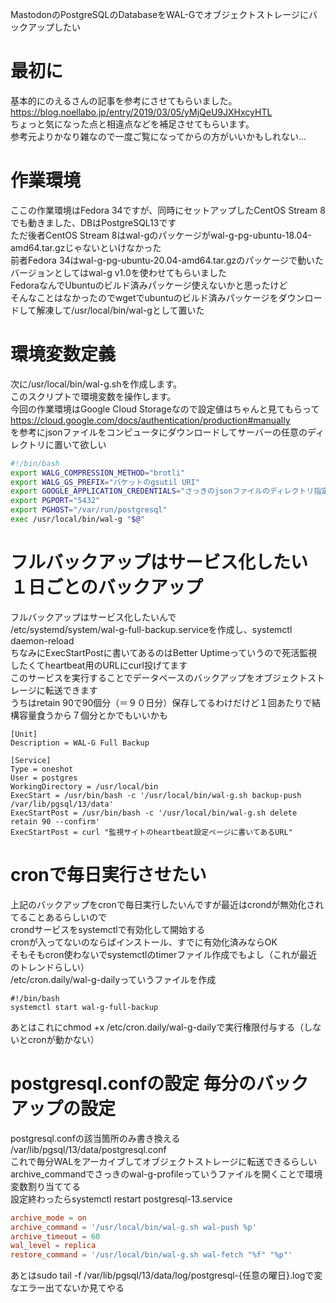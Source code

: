 MastodonのPostgreSQLのDatabaseをWAL-Gでオブジェクトストレージにバックアップしたい  
# 最初に
基本的にのえるさんの記事を参考にさせてもらいました。  
https://blog.noellabo.jp/entry/2019/03/05/yMjQeU9JXHxcyHTL  
ちょっと気になった点と相違点などを補足させてもらいます。  
参考元よりかなり雑なので一度ご覧になってからの方がいいかもしれない…  

# 作業環境  
ここの作業環境はFedora 34ですが、同時にセットアップしたCentOS Stream 8でも動きました、DBはPostgreSQL13です  
ただ後者CentOS Stream 8はwal-gのパッケージがwal-g-pg-ubuntu-18.04-amd64.tar.gzじゃないといけなかった  
前者Fedora 34はwal-g-pg-ubuntu-20.04-amd64.tar.gzのパッケージで動いた  
バージョンとしてはwal-g v1.0を使わせてもらいました  
FedoraなんでUbuntuのビルド済みパッケージ使えないかと思ったけど  
そんなことはなかったのでwgetでubuntuのビルド済みパッケージをダウンロードして解凍して/usr/local/bin/wal-gとして置いた  

# 環境変数定義
次に/usr/local/bin/wal-g.shを作成します。  
このスクリプトで環境変数を操作します。  
今回の作業環境はGoogle Cloud Storageなので設定値はちゃんと見てもらって  
https://cloud.google.com/docs/authentication/production#manually  
を参考にjsonファイルをコンピュータにダウンロードしてサーバーの任意のディレクトリに置いて欲しい  

```bash:wal-g.sh
#!/bin/bash
export WALG_COMPRESSION_METHOD="brotli"
export WALG_GS_PREFIX="バケットのgsutil URI"
export GOOGLE_APPLICATION_CREDENTIALS="さっきのjsonファイルのディレクトリ指定"
export PGPORT="5432"
export PGHOST="/var/run/postgresql"
exec /usr/local/bin/wal-g "$@"
```

# フルバックアップはサービス化したい　１日ごとのバックアップ  
フルバックアップはサービス化したいんで  
/etc/systemd/system/wal-g-full-backup.serviceを作成し、systemctl daemon-reload  
ちなみにExecStartPostに書いてあるのはBetter Uptimeっていうので死活監視したくてheartbeat用のURLにcurl投げてます  
このサービスを実行することでデータベースのバックアップをオブジェクトストレージに転送できます  
うちはretain 90で90個分（＝９０日分）保存してるわけだけど１回あたりで結構容量食うから７個分とかでもいいかも  

```systemd:wal-g-full-backup.service
[Unit]
Description = WAL-G Full Backup

[Service]
Type = oneshot
User = postgres
WorkingDirectory = /usr/local/bin
ExecStart = /usr/bin/bash -c '/usr/local/bin/wal-g.sh backup-push /var/lib/pgsql/13/data'
ExecStartPost = /usr/bin/bash -c '/usr/local/bin/wal-g.sh delete retain 90 --confirm'
ExecStartPost = curl "監視サイトのheartbeat設定ページに書いてあるURL"
```

# cronで毎日実行させたい  
上記のバックアップをcronで毎日実行したいんですが最近はcrondが無効化されてることあるらしいので  
crondサービスをsystemctlで有効化して開始する  
cronが入ってないのならばインストール、すでに有効化済みならOK  
そもそもcron使わないでsystemctlのtimerファイル作成でもよし（これが最近のトレンドらしい）  
/etc/cron.daily/wal-g-dailyっていうファイルを作成  

```bash:wal-g-daily
#!/bin/bash
systemctl start wal-g-full-backup
```
あとはこれにchmod +x /etc/cron.daily/wal-g-dailyで実行権限付与する（しないとcronが動かない）  

# postgresql.confの設定 毎分のバックアップの設定  
postgresql.confの該当箇所のみ書き換える /var/lib/pgsql/13/data/postgresql.conf  
これで毎分WALをアーカイブしてオブジェクトストレージに転送できるらしい  
archive_commandでさっきのwal-g-profileっていうファイルを開くことで環境変数割り当ててる  
設定終わったらsystemctl restart postgresql-13.service  

```bash:postgresql.conf
archive_mode = on
archive_command = '/usr/local/bin/wal-g.sh wal-push %p'
archive_timeout = 60
wal_level = replica
restore_command = '/usr/local/bin/wal-g.sh wal-fetch "%f" "%p"'
```

あとはsudo tail -f /var/lib/pgsql/13/data/log/postgresql-{任意の曜日}.logで変なエラー出てないか見てやる  
